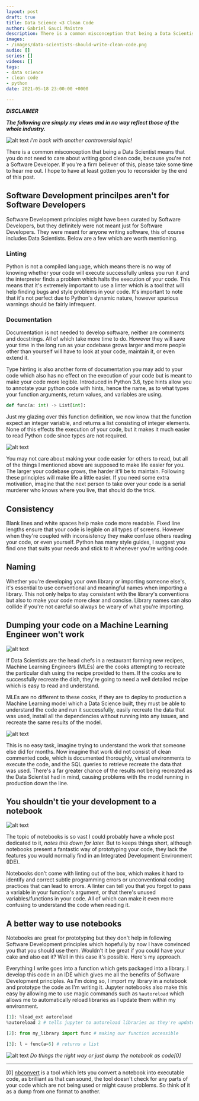 ```yaml
---
layout: post
draft: true
title: Data Science <3 Clean Code
author: Gabriel Gauci Maistre
description: There is a common misconception that being a Data Scientist means that you do not need to care about writing good clean code, because you're not a Software Developer. If you're a firm believer of this, please take some time to hear me out. I hope to have at least gotten you to reconsider by the end of this post.
images:
- /images/data-scientists-should-write-clean-code.png
audio: []
series: []
videos: []
tags:
- data science
- clean code
- python
date: 2021-05-18 23:00:00 +0000

---
```


***DISCLAIMER***

***The following are simply my views and in no way reflect those of the whole industry.***

![alt text](/images/data-scientists-should-write-clean-code.png "Audience booing")
*I'm back with another controversial topic!*

There is a common misconception that being a Data Scientist means that you do not need to care about writing good clean code, because you're not a Software Developer. If you're a firm believer of this, please take some time to hear me out. I hope to have at least gotten you to reconsider by the end of this post.

## Software Development princilpes aren't for Software Developers

Software Development principles might have been curated by Software Developers, but they definitely were not meant just for Software Developers. They were meant for anyone writing software, this of course includes Data Scientists. Below are a few which are worth mentioning.

### Linting
Python is not a compiled language, which means there is no way of knowing whether your code will execute successfully unless you run it and the interpreter finds a problem which halts the execution of your code. This means that it's extremely important to use a linter which is a tool that will help finding bugs and style problems in your code. It's important to note that it's not perfect due to Python's dynamic nature, however spurious warnings should be fairly infrequent.

### Documentation
Documentation is not needed to develop software, neither are comments and docstrings. All of which take more time to do. However they will save your time in the long run as your codebase grows larger and more people other than yourself will have to look at your code, maintain it, or even extend it.

Type hinting is also another form of documentation you may add to your code which also has no effect on the execution of your code but is meant to make your code more legible. Introduced in Python 3.6, type hints allow you to annotate your python code with hints, hence the name, as to what types your function arguments, return values, and variables are using.

```python
def func(a: int) -> List[int]:
```

Just my glazing over this function definition, we now know that the function expect an integer variable, and returns a list consisting of integer elements. None of this effects the execution of your code, but it makes it much easier to read Python code since types are not required.

![alt text](/images/i-feel-bad-for-you.png "Audience booing")

You may not care about making your code easier for others to read, but all of the things I mentioned above are supposed to make life easier for you. The larger your codebase grows, the harder it'll be to maintain. Following these principles will make life a little easier. If you need some extra motivation, imagine that the next person to take over your code is a serial murderer who knows where you live, that should do the trick.

## Consistency
Blank lines and white spaces help make code more readable. Fixed line lengths ensure that your code is legible on all types of screens. However when they're coupled with inconsistency they make confuse others reading your code, or even yourself. Python has many style guides, I suggest you find one that suits your needs and stick to it whenever you're writing code.

## Naming
Whether you're developing your own library or importing someone else's, it's essential to use conventional and meaningful names when importing a library. This not only helps to stay consistent with the library's conventions but also to make your code more clear and concise. Library names can also collide if you're not careful so always be weary of what you're importing.

## Dumping your code on a Machine Learning Engineer won't work

![alt text](/images/dump-truck.png "Audience booing")

If Data Scientists are the head chefs in a restaurant forming new recipes, Machine Learning Engineers (MLEs) are the cooks attempting to recreate the particular dish using the recipe provided to them. If the cooks are to successfully recreate the dish, they're going to need a well detailed recipe which is easy to read and understand.

MLEs are no different to these cooks, if they are to deploy to production a Machine Learning model which a Data Science built, they must be able to understand the code and run it successfully, easily recreate the data that was used, install all the dependencies without running into any issues, and recreate the same results of the model.

![alt text](/images/how-to-run-this-code.png "Audience booing")

This is no easy task, imagine trying to understand the work that someone else did for months. Now imagine that work did not consist of clean commented code, which is documented thoroughly, virtual environments to execute the code, and the SQL queries to retrieve recreate the data that was used. There's a far greater chance of the results not being recreated as the Data Scientist had in mind, causing problems with the model running in production down the line.

## You shouldn't tie your development to a notebook

![alt text](/images/i-want-you-notebook.png "Audience booing")

The topic of notebooks is so vast I could probably have a whole post dedicated to it, *notes this down for later.* But to keeps things short, although notebooks present a fantastic way of prototyping your code, they lack the features you would normally find in an Integrated Development Environment (IDE).

Notebooks don't come with linting out of the box, which makes it hard to identify and correct subtle programming errors or unconventional coding practices that can lead to errors. A linter can tell you that you forgot to pass a variable in your function's argument, or that there's unused variables/functions in your code. All of which can make it even more confusing to understand the code when reading it.

## A better way to use notebooks

Notebooks are great for prototyping but they don't help in following Software Development principles which hopefully by now I have convinced you that you should use them. Wouldn't it be great if you could have your cake and also eat it? Well in this case it's possible. Here's my approach.

Everything I write goes into a function which gets packaged into a library. I develop this code in an IDE which gives me all the benefits of Software Development principles. As I'm doing so, I import my library in a notebook and prototype the code as I'm writing it. Jupyter notebooks also make this easy by allowing me to use magic commands such as `%autoreload` which allows me to automatically reload libraries as I update them within my environment.

```python
[1]: %load_ext autoreload
%autoreload 2 # tells jupyter to autoreload libraries as they're updated in our environment

[2]: from my_library import func # making our function accessible

[3]: l = func(a=5) # returns a list
```

![alt text](/images/data-science-two-buttons.png "Audience booing")
*Do things the right way or just dump the notebook as code[0]*

---

[0] [nbconvert](https://nbconvert.readthedocs.io/en/latest/) is a tool which lets you convert a notebook into executable code, as brilliant as that can sound, the tool doesn't check for any parts of your code which are not being used or might cause problems. So think of it as a dump from one format to another.